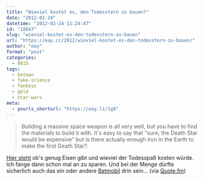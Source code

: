 ```yaml
---
title: "Wieviel kostet es, den Todesstern zu bauen?"
date: "2012-02-24"
datetime: "2012-02-24 11:24:47"
id: "18847"
slug: "wieviel-kostet-es-den-todesstern-zu-bauen"
url: "https://eay.cc/2012/wieviel-kostet-es-den-todesstern-zu-bauen/"
author: "eay"
format: "post"
categories:
  - 0815
tags:
  - batman
  - fake-science
  - fanboys
  - geld
  - star-wars
meta:
  - yourls_shorturl: "https://eay.li/1g8"
---
```


> Building a massive space weapon is all very well, but you have to find the materials to build it with. It's easy to say that "sure, the Death Star would be expensive" but is there actually enough iron in the Earth to make the first Death Star?.

[Hier steht](http://www.centives.net/S/2012/how-much-would-it-cost-to-build-the-death-star/) ob's genug Eisen gibt und wieviel der Todesspaß kosten würde. Ich fange dann schon mal an zu sparen. Und bei der Menge dürfte sicherlich auch das ein oder andere [Batmobil](http://www.centives.net/S/2012/how-much-does-the-batmobile-cost/) drin sein... (via [Quote.fm](http://quote.fm/www.centives.net/11895))
